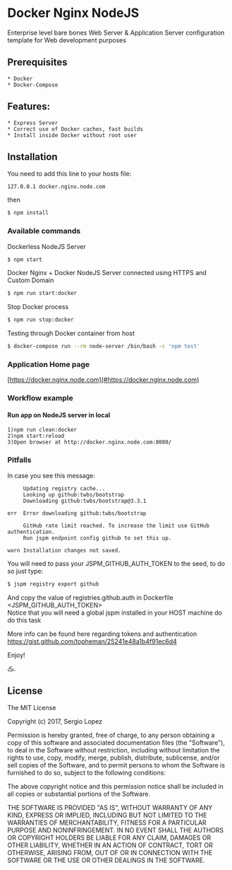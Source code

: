 # Docker Nginx NodeJS
Enterprise level bare bones Web Server & Application Server configuration template for Web development purposes

## Prerequisites
    * Docker
    * Docker-Compose
  
## Features:
    * Express Server
    * Correct use of Docker caches, fast builds
    * Install inside Docker without root user

## Installation
You need to add this line to your hosts file:

```
127.0.0.1 docker.nginx.node.com
```

then

```bash
$ npm install
```

### Available commands
Dockerless NodeJS Server
```bash
$ npm start
```

Docker Nginx + Docker NodeJS Server connected using HTTPS and Custom Domain
```bash
$ npm run start:docker
```

Stop Docker process
```bash
$ npm run stop:docker
```

Testing through Docker container from host
```bash
$ docker-compose run --rm node-server /bin/bash -c 'npm test'
```

### Application Home page
[https://docker.nginx.node.com](#https://docker.nginx.node.com)

### Workflow example

#### Run app on NodeJS server in local
    1)npm run clean:docker
    2)npm start:reload
    3)Open browser at http://docker.nginx.node.com:8080/

### Pitfalls
In case you see this message:

         Updating registry cache...
         Looking up github:twbs/bootstrap
         Downloading github:twbs/bootstrap@3.3.1
    
    err  Error downloading github:twbs/bootstrap
    
         GitHub rate limit reached. To increase the limit use GitHub authentication.
         Run jspm endpoint config github to set this up.
    
    warn Installation changes not saved.

You will need to pass your JSPM_GITHUB_AUTH_TOKEN to the seed, to do so just type:

```bash
$ jspm registry export github
```

And copy the value of registries.github.auth in Dockerfile <JSPM_GITHUB_AUTH_TOKEN>  
Notice that you will need a global jspm installed in your HOST machine do do this task

More info can be found here regarding tokens and authentication
https://gist.github.com/topheman/25241e48a1b4f91ec6d4

Enjoy!

ڪ.

## License 

The MIT License

Copyright (c) 2017, Sergio Lopez

Permission is hereby granted, free of charge, to any person
obtaining a copy of this software and associated documentation
files (the "Software"), to deal in the Software without
restriction, including without limitation the rights to use,
copy, modify, merge, publish, distribute, sublicense, and/or sell
copies of the Software, and to permit persons to whom the
Software is furnished to do so, subject to the following
conditions:

The above copyright notice and this permission notice shall be
included in all copies or substantial portions of the Software.

THE SOFTWARE IS PROVIDED "AS IS", WITHOUT WARRANTY OF ANY KIND,
EXPRESS OR IMPLIED, INCLUDING BUT NOT LIMITED TO THE WARRANTIES
OF MERCHANTABILITY, FITNESS FOR A PARTICULAR PURPOSE AND
NONINFRINGEMENT. IN NO EVENT SHALL THE AUTHORS OR COPYRIGHT
HOLDERS BE LIABLE FOR ANY CLAIM, DAMAGES OR OTHER LIABILITY,
WHETHER IN AN ACTION OF CONTRACT, TORT OR OTHERWISE, ARISING
FROM, OUT OF OR IN CONNECTION WITH THE SOFTWARE OR THE USE OR
OTHER DEALINGS IN THE SOFTWARE.





